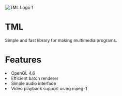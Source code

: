 ![TML Logo 1](https://user-images.githubusercontent.com/86045205/133000137-f816cbbe-f6e2-4598-952c-0958e440dc1d.png)
# TML
Simple and fast library for making multimedia programs.

<h1>Features</h1>
<li>OpenGL 4.6</li>
<li>Efficient batch renderer</li>
<li>Simple audio interface</li>
<li>Video playback support using mpeg-1</li>
